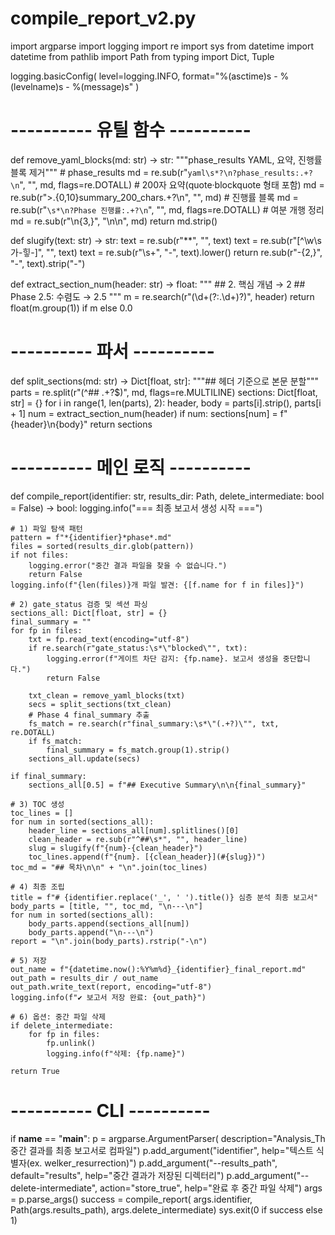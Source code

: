 # compile_report_v2.py
import argparse
import logging
import re
import sys
from datetime import datetime
from pathlib import Path
from typing import Dict, Tuple

logging.basicConfig(
    level=logging.INFO,
    format="%(asctime)s - %(levelname)s - %(message)s"
)

# ---------- 유틸 함수 ----------
def remove_yaml_blocks(md: str) -> str:
    """phase_results YAML, 요약, 진행률 블록 제거"""
    # phase_results
    md = re.sub(r"```yaml\s*?\n?phase_results:.+?\n```", "", md,
                flags=re.DOTALL)
    # 200자 요약(quote·blockquote 형태 포함)
    md = re.sub(r">.{0,10}summary_200_chars.+?\n", "", md)
    # 진행률 블록
    md = re.sub(r"```\s*\n?Phase 진행률:.+?\n```", "", md, flags=re.DOTALL)
    # 여분 개행 정리
    md = re.sub(r"\n{3,}", "\n\n", md)
    return md.strip()

def slugify(text: str) -> str:
    text = re.sub(r"\*\*", "", text)
    text = re.sub(r"[^\w\s가-힣-]", "", text)
    text = re.sub(r"\s+", "-", text).lower()
    return re.sub(r"-{2,}", "-", text).strip("-")

def extract_section_num(header: str) -> float:
    """
    ## 2. 핵심 개념  → 2
    ## Phase 2.5: 수렴도  → 2.5
    """
    m = re.search(r"(\d+(?:\.\d+)?)", header)
    return float(m.group(1)) if m else 0.0

# ---------- 파서 ----------
def split_sections(md: str) -> Dict[float, str]:
    """## 헤더 기준으로 본문 분할"""
    parts = re.split(r"(^## .+?$)", md, flags=re.MULTILINE)
    sections: Dict[float, str] = {}
    for i in range(1, len(parts), 2):
        header, body = parts[i].strip(), parts[i + 1]
        num = extract_section_num(header)
        if num:
            sections[num] = f"{header}\n{body}"
    return sections

# ---------- 메인 로직 ----------
def compile_report(identifier: str, results_dir: Path,
                   delete_intermediate: bool = False) -> bool:
    logging.info("=== 최종 보고서 생성 시작 ===")

    # 1) 파일 탐색 패턴
    pattern = f"*{identifier}*phase*.md"
    files = sorted(results_dir.glob(pattern))
    if not files:
        logging.error("중간 결과 파일을 찾을 수 없습니다.")
        return False
    logging.info(f"{len(files)}개 파일 발견: {[f.name for f in files]}")

    # 2) gate_status 검증 및 섹션 파싱
    sections_all: Dict[float, str] = {}
    final_summary = ""
    for fp in files:
        txt = fp.read_text(encoding="utf-8")
        if re.search(r"gate_status:\s*\"blocked\"", txt):
            logging.error(f"게이트 차단 감지: {fp.name}. 보고서 생성을 중단합니다.")
            return False

        txt_clean = remove_yaml_blocks(txt)
        secs = split_sections(txt_clean)
        # Phase 4 final_summary 추출
        fs_match = re.search(r"final_summary:\s*\"(.+?)\"", txt, re.DOTALL)
        if fs_match:
            final_summary = fs_match.group(1).strip()
        sections_all.update(secs)

    if final_summary:
        sections_all[0.5] = f"## Executive Summary\n\n{final_summary}"

    # 3) TOC 생성
    toc_lines = []
    for num in sorted(sections_all):
        header_line = sections_all[num].splitlines()[0]
        clean_header = re.sub(r"^##\s*", "", header_line)
        slug = slugify(f"{num}-{clean_header}")
        toc_lines.append(f"{num}. [{clean_header}](#{slug})")
    toc_md = "## 목차\n\n" + "\n".join(toc_lines)

    # 4) 최종 조립
    title = f"# {identifier.replace('_', ' ').title()} 심층 분석 최종 보고서"
    body_parts = [title, "", toc_md, "\n---\n"]
    for num in sorted(sections_all):
        body_parts.append(sections_all[num])
        body_parts.append("\n---\n")
    report = "\n".join(body_parts).rstrip("-\n")

    # 5) 저장
    out_name = f"{datetime.now():%Y%m%d}_{identifier}_final_report.md"
    out_path = results_dir / out_name
    out_path.write_text(report, encoding="utf-8")
    logging.info(f"✔ 보고서 저장 완료: {out_path}")

    # 6) 옵션: 중간 파일 삭제
    if delete_intermediate:
        for fp in files:
            fp.unlink()
            logging.info(f"삭제: {fp.name}")

    return True

# ---------- CLI ----------
if __name__ == "__main__":
    p = argparse.ArgumentParser(
        description="Analysis_Th 중간 결과를 최종 보고서로 컴파일")
    p.add_argument("identifier", help="텍스트 식별자(ex. welker_resurrection)")
    p.add_argument("--results_path", default="results",
                   help="중간 결과가 저장된 디렉터리")
    p.add_argument("--delete-intermediate", action="store_true",
                   help="완료 후 중간 파일 삭제")
    args = p.parse_args()
    success = compile_report(
        args.identifier, Path(args.results_path), args.delete_intermediate)
    sys.exit(0 if success else 1)
